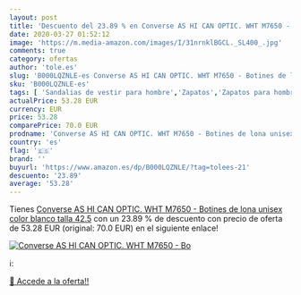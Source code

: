 ```yaml
---
layout: post
title: 'Descuento del 23.89 % en Converse AS HI CAN OPTIC. WHT M7650 - Bo'
date: 2020-03-27 01:52:12
image: 'https://m.media-amazon.com/images/I/31nrnklBGCL._SL400_.jpg'
comments: true
category: ofertas
author: 'tole.es'
slug: 'B000LQZNLE-es Converse AS HI CAN OPTIC. WHT M7650 - Botines de lona...'
sku: 'B000LQZNLE-es'
tags: [ 'Sandalias de vestir para hombre','Zapatos','Zapatos para hombre','Zapatos y complementos','botines', ]
actualPrice: 53.28 EUR
currency: EUR
price: 53.28
comparePrice: 70.0 EUR
prodname: 'Converse AS HI CAN OPTIC. WHT M7650 - Botines de lona unisex  color blanco  talla 42.5'
country: 'es'
flag: '🇪🇸'
brand: ''
buyurl: 'https://www.amazon.es/dp/B000LQZNLE/?tag=tolees-21'
descuento: '23.89'
average: '53.28'
---
```


Tienes [Converse AS HI CAN OPTIC. WHT M7650 - Botines de lona unisex  color blanco  talla 42.5](https://www.amazon.es/dp/B000LQZNLE/?tag=tolees-21) con un 23.89 % de descuento con precio de oferta de 53.28 EUR (original: 70.0 EUR) en el siguiente enlace!

[![Converse AS HI CAN OPTIC. WHT M7650 - Bo](https://m.media-amazon.com/images/I/31nrnklBGCL._SL400_.jpg)](https://www.amazon.es/dp/B000LQZNLE/?tag=tolees-21)

ℹ️:


[🛒 Accede a la oferta!!](https://www.amazon.es/dp/B000LQZNLE/?tag=tolees-21)
